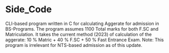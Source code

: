 # Side_Code
CLI-based program written in C for calculating Aggerate for admission in BS-Programs. The program assumes 1100 Total marks for both F.SC and Matriculation. It takes the current method (2023) of calculation of the aggerate: 10 % Matric + 40 % F.SC + 50 % Fast Entrance Exam.
Note: This program is irrelevant for NTS-based admission as of this update.
